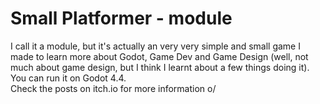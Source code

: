 # Small Platformer - module
I call it a module, but it's actually an very very simple and small game I made to learn more about Godot, Game Dev and Game Design (well, not much about game design, but I think I learnt about a few things doing it).  
You can run it on Godot 4.4.  
Check the posts on itch.io for more information o/